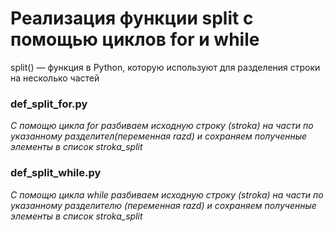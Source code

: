 # Реализация функции split с помощью циклов for и while
split() — функция в Python, которую используют для разделения строки на несколько частей
### def_split_for.py
*С помощю цикла for разбиваем исходную строку (stroka) на части по указанному разделител(переменная razd) и сохраняем полученные элементы в список stroka_split* 
### def_split_while.py
*С помощю цикла while разбиваем исходную строку (stroka) на части по указанному разделителю (переменная razd) и сохраняем полученные элементы в список stroka_split*
